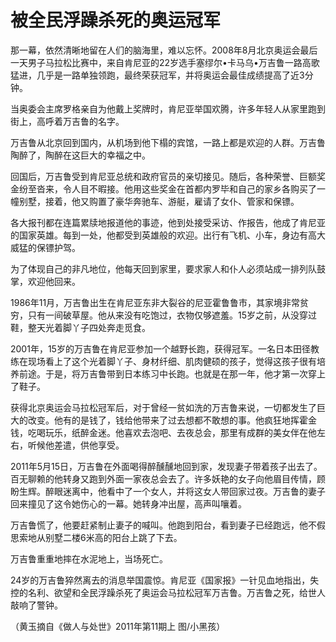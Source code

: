 # 被全民浮躁杀死的奥运冠军

那一幕，依然清晰地留在人们的脑海里，难以忘怀。2008年8月北京奥运会最后一天男子马拉松比赛中，来自肯尼亚的22岁选手塞缪尔•卡马乌•万吉鲁一路高歌猛进，几乎是一路单独领跑，最终荣获冠军，并将奥运会最佳成绩提高了近3分钟。 

当奥委会主席罗格亲自为他戴上奖牌时，肯尼亚举国欢腾，许多年轻人从家里跑到街上，高呼着万吉鲁的名字。 

万吉鲁从北京回到国内，从机场到他下榻的宾馆，一路上都是欢迎的人群。万吉鲁陶醉了，陶醉在这巨大的幸福之中。 

回国后，万吉鲁受到肯尼亚总统和政府官员的亲切接见。随后，各种荣誉、巨额奖金纷至沓来，令人目不暇接。他用这些奖金在首都内罗毕和自己的家乡各购买了一幢别墅，接着，他又购置了豪华奔驰车、游艇，雇请了女仆、管家和保镖。 

各大报刊都在连篇累牍地报道他的事迹，他到处接受采访、作报告，他成了肯尼亚的国家英雄。每到一处，他都受到英雄般的欢迎。出行有飞机、小车，身边有高大威猛的保镖护驾。 

为了体现自己的非凡地位，他每天回到家里，要求家人和仆人必须站成一排列队鼓掌，欢迎他回来。 

1986年11月，万吉鲁出生在肯尼亚东非大裂谷的尼亚霍鲁鲁市，其家境非常贫穷，只有一间破草屋。他从来没有吃饱过，衣物仅够遮羞。15岁之前，从没穿过鞋，整天光着脚丫子四处奔走觅食。 

2001年，15岁的万吉鲁在肯尼亚参加一个越野长跑，获得冠军。一名日本田径教练在现场看上了这个光着脚丫子、身材纤细、肌肉健硕的孩子，觉得这孩子很有培养前途。于是，将万吉鲁带到日本练习中长跑。也就是在那一年，他才第一次穿上了鞋子。 

获得北京奥运会马拉松冠军后，对于曾经一贫如洗的万吉鲁来说，一切都发生了巨大的改变。他有的是钱了，钱给他带来了过去想都不敢想的事。他疯狂地挥霍金钱，吃喝玩乐，纸醉金迷。他喜欢去泡吧、去夜总会，那里有成群的美女伴在他左右，听候他差遣，供他享受。 

2011年5月15日，万吉鲁在外面喝得醉醺醺地回到家，发现妻子带着孩子出去了。百无聊赖的他转身又跑到外面一家夜总会去了。许多妖艳的女子向他眉目传情，顾盼生辉。醉眼迷离中，他看中了一个女人，并将这女人带回家过夜。万吉鲁的妻子回来撞见了这令她伤心的一幕。她转身冲出屋，高声叫嚷着。 

万吉鲁慌了，他要赶紧制止妻子的喊叫。他跑到阳台，看到妻子已经跑远，他不假思索地从别墅二楼6米高的阳台上跳了下去。 

万吉鲁重重地摔在水泥地上，当场死亡。 

24岁的万吉鲁猝然离去的消息举国震惊。肯尼亚《国家报》一针见血地指出，失控的名利、欲望和全民浮躁杀死了奥运会马拉松冠军万吉鲁。万吉鲁之死，给世人敲响了警钟。 

（黄玉摘自《做人与处世》2011年第11期上 图/小黑孩）